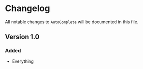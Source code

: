 # Changelog

All notable changes to `AutoComplete` will be documented in this file.

## Version 1.0

### Added
- Everything
